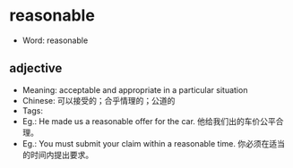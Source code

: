 # reasonable

- Word: reasonable

## adjective

- Meaning: acceptable and appropriate in a particular situation
- Chinese: 可以接受的；合乎情理的；公道的
- Tags: 
- Eg.: He made us a reasonable offer for the car. 他给我们出的车价公平合理。
- Eg.: You must submit your claim within a reasonable time. 你必须在适当的时间内提出要求。

